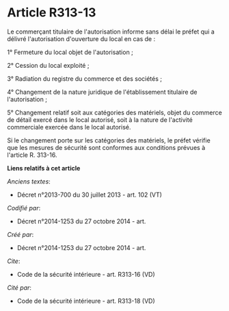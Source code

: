 # Article R313-13

Le commerçant titulaire de l'autorisation informe sans délai le préfet qui a délivré l'autorisation d'ouverture du local en
cas de : 

1° Fermeture du local objet de l'autorisation ; 

2° Cession du local exploité ; 

3° Radiation du registre du commerce et des sociétés ; 

4° Changement de la nature juridique de l'établissement titulaire de l'autorisation ; 

5° Changement relatif soit aux catégories des matériels, objet du commerce de détail exercé dans le local autorisé, soit à la
nature de l'activité commerciale exercée dans le local autorisé. 

Si le changement porte sur les catégories des matériels, le préfet vérifie que les mesures de sécurité sont conformes aux
conditions prévues à l'article R. 313-16.

**Liens relatifs à cet article**

_Anciens textes_:

  - Décret n°2013-700 du 30 juillet 2013 - art. 102 (VT)

_Codifié par_:

  - Décret n°2014-1253 du 27 octobre 2014 - art.

_Créé par_:

  - Décret n°2014-1253 du 27 octobre 2014 - art.

_Cite_:

  - Code de la sécurité intérieure - art. R313-16 (VD)

_Cité par_:

  - Code de la sécurité intérieure - art. R313-18 (VD)
